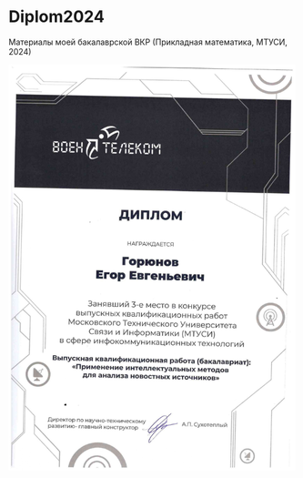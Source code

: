 # Diplom2024
Материалы моей бакалаврской ВКР (Прикладная математика, МТУСИ, 2024)

![alt text](https://github.com/Gorynov37/Diplom2024/blob/main/%D0%9A%D0%BE%D0%BD%D0%BA%D1%83%D1%80%D1%81%D0%92%D0%9A%D0%A0.jpg)
